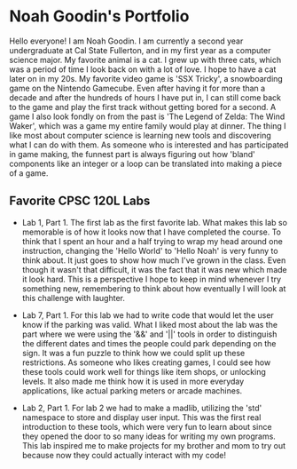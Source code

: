# Noah Goodin's Portfolio

Hello everyone! I am Noah Goodin. I am currently a second year undergraduate at Cal State Fullerton, and in my first year as a computer science major. My favorite animal is a cat. I grew up with three cats, which was a period of time I look back on with a lot of love. I hope to have a cat later on in my 20s. My favorite video game is 'SSX Tricky', a snowboarding game on the Nintendo Gamecube. Even after having it for more than a decade and after the hundreds of hours I have put in, I can still come back to the game and play the first track without getting bored for a second. A game I also look fondly on from the past is 'The Legend of Zelda: The Wind Waker', which was a game my entire family would play at dinner. The thing I like most about computer science is learning new tools and discovering what I can do with them. As someone who is interested and has participated in game making, the funnest part is always figuring out how 'bland' components like an integer or a loop can be translated into making a piece of a game.

## Favorite CPSC 120L Labs

* Lab 1, Part 1.
The first lab as the first favorite lab. What makes this lab so memorable is of how it looks now that I have completed the course. To think that I spent an hour and a half trying to wrap my head around one instruction, changing the 'Hello World' to 'Hello Noah' is very funny to think about. It just goes to show how much I've grown in the class. Even though it wasn't that difficult, it was the fact that it was new which made it look hard. This is a perspective I hope to keep in mind whenever I try something new, remembering to think about how eventually I will look at this challenge with laughter.

* Lab 7, Part 1.
For this lab we had to write code that would let the user know if the parking was valid. What I liked most about the lab was the part where we were using the '&&' and '||' tools in order to distinguish the different dates and times the people could park depending on the sign. It was a fun puzzle to think how we could split up these restrictions. As someone who likes creating games, I could see how these tools could work well for things like item shops, or unlocking levels. It also made me think how it is used in more everyday applications, like actual parking meters or arcade machines.

* Lab 2, Part 1.
For lab 2 we had to make a madlib, utilizing the 'std' namespace to store and display user input. This was the first real introduction to these tools, which were very fun to learn about since they opened the door to so many ideas for writing my own programs. This lab inspired me to make projects for my brother and mom to try out because now they could actually interact with my code!
